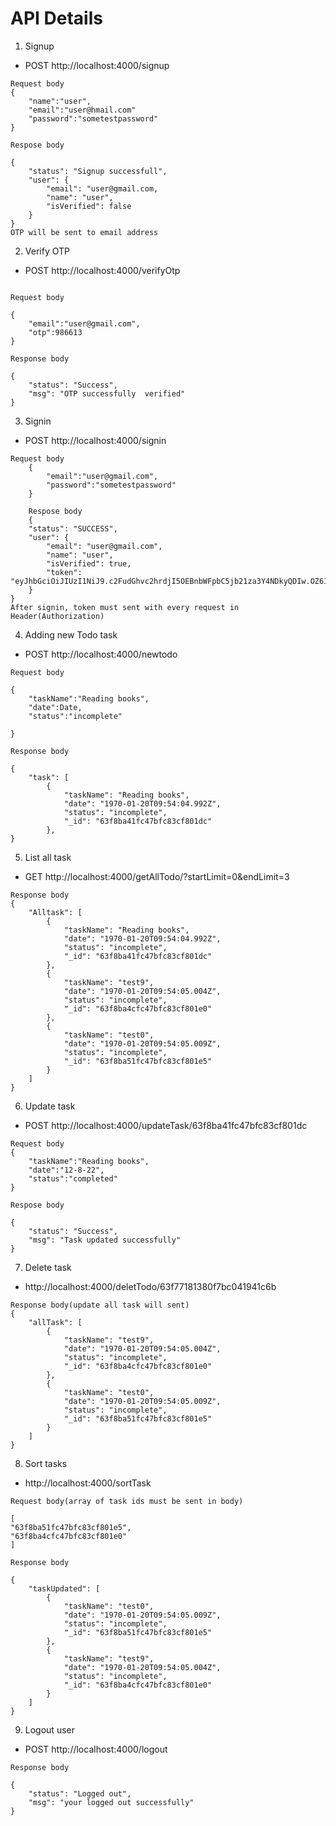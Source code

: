# API Details

1. Signup

- POST http://localhost:4000/signup

```
Request body
{
    "name":"user",
    "email":"user@hmail.com"
    "password":"sometestpassword"
}

Respose body

{
    "status": "Signup successfull",
    "user": {
        "email": "user@gmail.com,
        "name": "user",
        "isVerified": false
    }
}
OTP will be sent to email address
```
2. Verify OTP
- POST http://localhost:4000/verifyOtp
```

Request body

{
    "email":"user@gmail.com",
    "otp":986613
}

Response body

{
    "status": "Success",
    "msg": "OTP successfully  verified"
}
```
3. Signin
- POST http://localhost:4000/signin
```
Request body
    {   
        "email":"user@gmail.com",
        "password":"sometestpassword"
    }

    Respose body
    {
    "status": "SUCCESS",
    "user": {
        "email": "user@gmail.com",
        "name": "user",
        "isVerified": true,
        "token": "eyJhbGciOiJIUzI1NiJ9.c2FudGhvc2hrdjI5OEBnbWFpbC5jb21za3Y4NDkyQDIw.OZ6IEISDTJYCI0M1O5lYHSQCU8pFLdu9IcSybrzeps0"
    }
}
After signin, token must sent with every request in Header(Authorization)
```

4. Adding new Todo task
- POST http://localhost:4000/newtodo
```
Request body

{
    "taskName":"Reading books",
    "date":Date,
    "status":"incomplete"

}

Response body

{
    "task": [
        {
            "taskName": "Reading books",
            "date": "1970-01-20T09:54:04.992Z",
            "status": "incomplete",
            "_id": "63f8ba41fc47bfc83cf801dc"
        },
}
```
5. List all task
- GET http://localhost:4000/getAllTodo/?startLimit=0&endLimit=3

```
Response body
{
    "Alltask": [
        {
            "taskName": "Reading books",
            "date": "1970-01-20T09:54:04.992Z",
            "status": "incomplete",
            "_id": "63f8ba41fc47bfc83cf801dc"
        },
        {
            "taskName": "test9",
            "date": "1970-01-20T09:54:05.004Z",
            "status": "incomplete",
            "_id": "63f8ba4cfc47bfc83cf801e0"
        },
        {
            "taskName": "test0",
            "date": "1970-01-20T09:54:05.009Z",
            "status": "incomplete",
            "_id": "63f8ba51fc47bfc83cf801e5"
        }
    ]
}
```
6. Update task
- POST  http://localhost:4000/updateTask/63f8ba41fc47bfc83cf801dc
```
Request body
{
    "taskName":"Reading books",
    "date":"12-8-22",
    "status":"completed"
}

Respose body

{
    "status": "Success",
    "msg": "Task updated successfully"
}
```
7. Delete task
- http://localhost:4000/deletTodo/63f77181380f7bc041941c6b

```
Response body(update all task will sent)
{
    "allTask": [
        {
            "taskName": "test9",
            "date": "1970-01-20T09:54:05.004Z",
            "status": "incomplete",
            "_id": "63f8ba4cfc47bfc83cf801e0"
        },
        {
            "taskName": "test0",
            "date": "1970-01-20T09:54:05.009Z",
            "status": "incomplete",
            "_id": "63f8ba51fc47bfc83cf801e5"
        }
    ]
}
```
8. Sort tasks
- http://localhost:4000/sortTask
```
Request body(array of task ids must be sent in body)

[
"63f8ba51fc47bfc83cf801e5",
"63f8ba4cfc47bfc83cf801e0"
]

Response body

{
    "taskUpdated": [
        {
            "taskName": "test0",
            "date": "1970-01-20T09:54:05.009Z",
            "status": "incomplete",
            "_id": "63f8ba51fc47bfc83cf801e5"
        },
        {
            "taskName": "test9",
            "date": "1970-01-20T09:54:05.004Z",
            "status": "incomplete",
            "_id": "63f8ba4cfc47bfc83cf801e0"
        }
    ]
}
```

9. Logout user
- POST http://localhost:4000/logout
```
Response body

{
    "status": "Logged out",
    "msg": "your logged out successfully"
}


```
